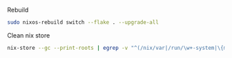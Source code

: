 Rebuild
```bash
sudo nixos-rebuild switch --flake . --upgrade-all
```

Clean nix store
```bash
nix-store --gc --print-roots | egrep -v "^(/nix/var|/run/\w+-system|\{memory|/proc)"
```
